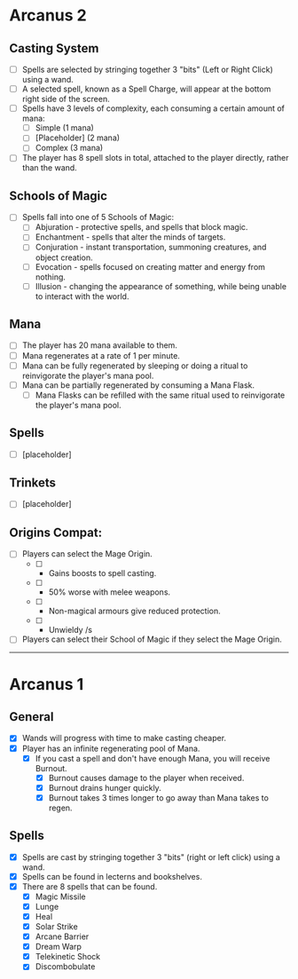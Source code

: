 # Arcanus 2

## Casting System
- [ ] Spells are selected by stringing together 3 "bits" (Left or Right Click) using a wand.
- [ ] A selected spell, known as a Spell Charge, will appear at the bottom right side of the screen.
- [ ] Spells have 3 levels of complexity, each consuming a certain amount of mana:
  - [ ] Simple (1 mana)
  - [ ] \[Placeholder] (2 mana)
  - [ ] Complex (3 mana)
- [ ] The player has 8 spell slots in total, attached to the player directly, rather than the wand.

## Schools of Magic
- [ ] Spells fall into one of 5 Schools of Magic:
  - [ ] Abjuration - protective spells, and spells that block magic.
  - [ ] Enchantment - spells that alter the minds of targets.
  - [ ] Conjuration - instant transportation, summoning creatures, and object creation.
  - [ ] Evocation - spells focused on creating matter and energy from nothing.
  - [ ] Illusion - changing the appearance of something, while being unable to interact with the world.

## Mana
- [ ] The player has 20 mana available to them.
- [ ] Mana regenerates at a rate of 1 per minute.
- [ ] Mana can be fully regenerated by sleeping or doing a ritual to reinvigorate the player's mana pool.
- [ ] Mana can be partially regenerated by consuming a Mana Flask.
  - [ ] Mana Flasks can be refilled with the same ritual used to reinvigorate the player's mana pool.

## Spells
- [ ] \[placeholder]

## Trinkets
- [ ] \[placeholder]

## Origins Compat:
- [ ] Players can select the Mage Origin.
  - [ ] + Gains boosts to spell casting.
  - [ ] - 50% worse with melee weapons.
  - [ ] - Non-magical armours give reduced protection.
  - [ ] - Unwieldy /s
- [ ] Players can select their School of Magic if they select the Mage Origin.

---

# Arcanus 1

## General
- [x] Wands will progress with time to make casting cheaper.
- [x] Player has an infinite regenerating pool of Mana.
  - [x] If you cast a spell and don't have enough Mana, you will receive Burnout.
    - [x] Burnout causes damage to the player when received.
    - [x] Burnout drains hunger quickly.
    - [x] Burnout takes 3 times longer to go away than Mana takes to regen.

## Spells
- [x] Spells are cast by stringing together 3 "bits" (right or left click) using a wand.
- [x] Spells can be found in lecterns and bookshelves.
- [x] There are 8 spells that can be found.
  - [x] Magic Missile
  - [x] Lunge 
  - [x] Heal
  - [x] Solar Strike
  - [x] Arcane Barrier
  - [x] Dream Warp
  - [x] Telekinetic Shock
  - [x] Discombobulate
